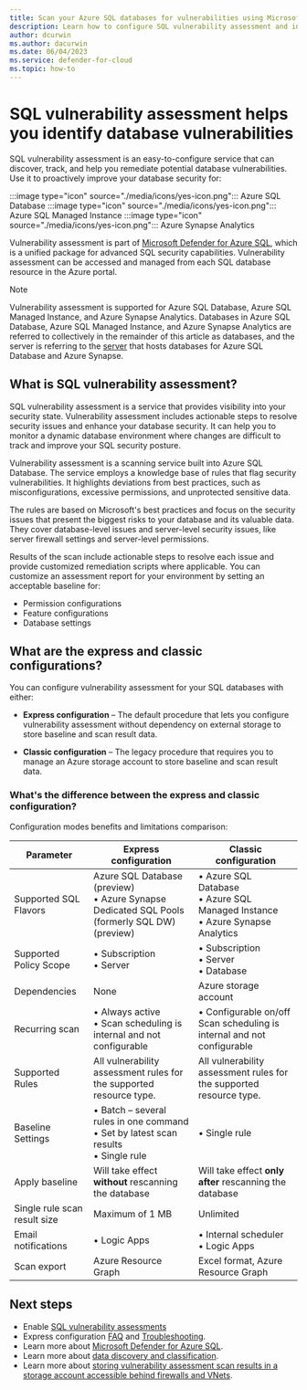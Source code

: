 ```yaml
---
title: Scan your Azure SQL databases for vulnerabilities using Microsoft Defender for Cloud
description: Learn how to configure SQL vulnerability assessment and interpret the assessment reports on Azure SQL Database, Azure SQL Managed Instance, and Azure Synapse Analytics.
author: dcurwin
ms.author: dacurwin
ms.date: 06/04/2023
ms.service: defender-for-cloud
ms.topic: how-to
---
```

# SQL vulnerability assessment helps you identify database vulnerabilities

SQL vulnerability assessment is an easy-to-configure service that can discover, track, and help you remediate potential database vulnerabilities. Use it to proactively improve your database security for:

:::image type="icon" source="./media/icons/yes-icon.png"::: Azure SQL Database
:::image type="icon" source="./media/icons/yes-icon.png"::: Azure SQL Managed Instance
:::image type="icon" source="./media/icons/yes-icon.png"::: Azure Synapse Analytics

Vulnerability assessment is part of [Microsoft Defender for Azure SQL](defender-for-sql-introduction.md), which is a unified package for advanced SQL security capabilities. Vulnerability assessment can be accessed and managed from each SQL database resource in the Azure portal.

> [!NOTE]
> Vulnerability assessment is supported for Azure SQL Database, Azure SQL Managed Instance, and Azure Synapse Analytics. Databases in Azure SQL Database, Azure SQL Managed Instance, and Azure Synapse Analytics are referred to collectively in the remainder of this article as databases, and the server is referring to the [server](/azure/azure-sql/database/logical-servers) that hosts databases for Azure SQL Database and Azure Synapse.

## What is SQL vulnerability assessment?

SQL vulnerability assessment is a service that provides visibility into your security state. Vulnerability assessment includes actionable steps to resolve security issues and enhance your database security. It can help you to monitor a dynamic database environment where changes are difficult to track and improve your SQL security posture.

Vulnerability assessment is a scanning service built into Azure SQL Database. The service employs a knowledge base of rules that flag security vulnerabilities. It highlights deviations from best practices, such as misconfigurations, excessive permissions, and unprotected sensitive data.

The rules are based on Microsoft's best practices and focus on the security issues that present the biggest risks to your database and its valuable data. They cover database-level issues and server-level security issues, like server firewall settings and server-level permissions.

Results of the scan include actionable steps to resolve each issue and provide customized remediation scripts where applicable. You can customize an assessment report for your environment by setting an acceptable baseline for:

- Permission configurations
- Feature configurations
- Database settings

## What are the express and classic configurations?

You can configure vulnerability assessment for your SQL databases with either:

- **Express configuration** – The default procedure that lets you configure vulnerability assessment without dependency on external storage to store baseline and scan result data.

- **Classic configuration** – The legacy procedure that requires you to manage an Azure storage account to store baseline and scan result data.

### What's the difference between the express and classic configuration?

Configuration modes benefits and limitations comparison: 

| Parameter | Express configuration | Classic configuration |
|--|--|--|
| Supported SQL Flavors | Azure SQL Database (preview)<br>• Azure Synapse Dedicated SQL Pools (formerly SQL DW) (preview) | • Azure SQL Database<br>• Azure SQL Managed Instance<br>• Azure Synapse Analytics |
| Supported Policy Scope | • Subscription<br>• Server | • Subscription<br>• Server<br>• Database |
| Dependencies | None | Azure storage account |
| Recurring scan | • Always active<br>• Scan scheduling is internal and not configurable | • Configurable on/off<br>Scan scheduling is internal and not configurable |
| Supported Rules | All vulnerability assessment rules for the supported resource type. | All vulnerability assessment rules for the supported resource type. |
| Baseline Settings | • Batch – several rules in one command<br>• Set by latest scan results<br>• Single rule | • Single rule |
| Apply baseline | Will take effect **without** rescanning the database | Will take effect **only after** rescanning the database |
| Single rule scan result size | Maximum of 1 MB | Unlimited |
| Email notifications | • Logic Apps | • Internal scheduler<br>• Logic Apps |
| Scan export | Azure Resource Graph | Excel format, Azure Resource Graph |


## Next steps  

- Enable [SQL vulnerability assessments](sql-azure-vulnerability-assessment-enable.md)
- Express configuration [FAQ](sql-azure-vulnerability-assessment-manage.md?tabs=express#faq) and [Troubleshooting](sql-azure-vulnerability-assessment-manage.md?tabs=express#troubleshooting).
- Learn more about [Microsoft Defender for Azure SQL](defender-for-sql-introduction.md).
- Learn more about [data discovery and classification](/azure/azure-sql/database/data-discovery-and-classification-overview).
- Learn more about [storing vulnerability assessment scan results in a storage account accessible behind firewalls and VNets](/azure/azure-sql/database/sql-database-vulnerability-assessment-storage).
